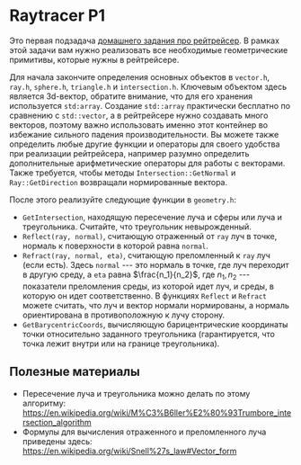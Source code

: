 # Raytracer P1

Это первая подзадача [домашнего задания про рейтрейсер](../raytracer). В рамках этой задачи вам нужно реализовать все необходимые геометрические примитивы, которые нужны в рейтрейсере.

Для начала закончите определения основных объектов в `vector.h`, `ray.h`, `sphere.h`, `triangle.h` и `intersection.h`.
Ключевым объектом здесь является 3d-вектор, обратите внимание, что для его хранения используется `std:array`.
Создание `std::array` практически бесплатно по сравнению с `std::vector`, а в рейтрейсере нужно создавать много векторов, поэтому важно использовать именно этот контейнер во избежание сильного падения производительности.
Вы можете также определить любые другие функции и операторы для своего удобства при реализации рейтрейсера, например разумно определить дополнительные арифметические операторы для работы с векторами.
Также требуется, чтобы методы `Intersection::GetNormal` и `Ray::GetDirection`
возвращали нормированные вектора.

После этого реализуйте следующие функции в `geometry.h`:

* `GetIntersection`, находящую пересечение луча и сферы или луча и треугольника. Считайте, что треугольник невырожденный.
* `Reflect(ray, normal)`, считающую отраженный от `ray` луч в точке, нормаль к поверхности в которой равна `normal`.
* `Refract(ray, normal, eta)`, считающую преломленный к `ray` луч (если есть). Здесь `normal` --- это нормаль в точке, где луч переходит в другую среду, а `eta` равна $`\frac{n_1}{n_2}`$, где $`n_1, n_2`$ --- показатели преломления среды, из которой идет луч, и среды, в которую он идет соответственно. В функциях `Reflect` и `Refract` можете считать, что луч и вектор нормали нормированы, а нормаль ориентирована в противоположную к лучу сторону.
* `GetBarycentricCoords`, вычисляющую барицентрические координаты точки относительно заданного треугольника (гарантируется, что точка лежит внутри или на границе треугольника).

## Полезные материалы

* Пересечение луча и треугольника можно делать по этому алгоритму: https://en.wikipedia.org/wiki/M%C3%B6ller%E2%80%93Trumbore_intersection_algorithm
* Формулы для вычисления отраженного и преломленного луча приведены здесь: https://en.wikipedia.org/wiki/Snell%27s_law#Vector_form
